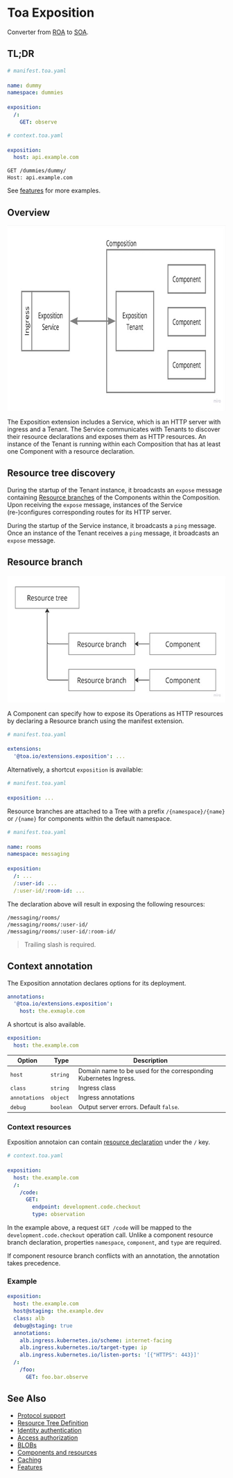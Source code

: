 # Toa Exposition

Converter from [ROA](https://en.wikipedia.org/wiki/Resource-oriented_architecture)
to [SOA](https://en.wikipedia.org/wiki/Service-oriented_architecture).

## TL;DR

```yaml
# manifest.toa.yaml

name: dummy
namespace: dummies

exposition:
  /:
    GET: observe
```

```yaml
# context.toa.yaml

exposition:
  host: api.example.com
```

```http
GET /dummies/dummy/
Host: api.example.com
```

See [features](features) for more examples.

## Overview

<a href="https://miro.com/app/board/uXjVOoy0ImU=/?moveToWidget=3458764555658883997&cot=14">
    <picture>
        <source media="(prefers-color-scheme: dark)" srcset="./documentation/.assets/overview-dark.jpg">
        <img alt="Exposition" width="800" height="427" src="./documentation/.assets/overview-light.jpg">
    </picture>
</a>

The Exposition extension includes a Service, which is an HTTP server with ingress and a Tenant.
The Service communicates with Tenants to discover their resource declarations and exposes them as
HTTP resources.
An instance of the Tenant is running within each Composition that has at least one Component with a
resource
declaration.

## Resource tree discovery

During the startup of the Tenant instance, it broadcasts an `expose` message
containing [Resource branches](#resource-branch)
of the Components within the Composition. Upon receiving the `expose` message, instances of the
Service (re-)configures
corresponding routes for its HTTP server.

During the startup of the Service instance, it broadcasts a `ping` message. Once an instance of the
Tenant receives
a `ping` message, it broadcasts an `expose` message.

## Resource branch

<a href="">
  <picture>
    <source media="(prefers-color-scheme: dark)" srcset="documentation/.assets/rtd-dark.jpg">
    <img alt="IA3" width="600" height="293" src="documentation/.assets/rtd-light.jpg">
  </picture>
</a>

A Component can specify how to expose its Operations as HTTP resources by declaring a Resource
branch using the manifest extension.

```yaml
# manifest.toa.yaml

extensions:
  '@toa.io/extensions.exposition': ...
```

Alternatively, a shortcut `exposition` is available:

```yaml
# manifest.toa.yaml

exposition: ...
```

Resource branches are attached to a Tree with a prefix `/{namespace}/{name}` or `/{name}` for
components within the default namespace.

```yaml
# manifest.toa.yaml

name: rooms
namespace: messaging

exposition:
  /: ...
  /:user-id: ...
  /:user-id/:room-id: ...
```

The declaration above will result in exposing the following resources:

```
/messaging/rooms/
/messaging/rooms/:user-id/
/messaging/rooms/:user-id/:room-id/
```

> Trailing slash is required.

## Context annotation

The Exposition annotation declares options for its deployment.

```yaml
annotations:
  '@toa.io/extensions.exposition':
    host: the.exmaple.com
```

A shortcut is also available.

```yaml
exposition:
  host: the.example.com
```

| Option        | Type      | Description                                                      |
|---------------|-----------|------------------------------------------------------------------|
| `host`        | `string`  | Domain name to be used for the corresponding Kubernetes Ingress. |
| `class`       | `string`  | Ingress class                                                    |
| `annotations` | `object`  | Ingress annotations                                              |
| `debug`       | `boolean` | Output server errors. Default `false`.                           |

### Context resources

Exposition annotaion can contain [resource declaration](documentation/tree.md) under the `/` key.

```yaml
# context.toa.yaml

exposition:
  host: the.example.com
  /:
    /code:
      GET:
        endpoint: development.code.checkout
        type: observation
```

In the example above, a request `GET /code` will be mapped to the `development.code.checkout`
operation call.
Unlike a component resource branch declaration, properties `namespace`, `component`, and `type` are
required.

If component resource branch conflicts with an annotation, the annotation takes precedence.

### Example

```yaml
exposition:
  host: the.example.com
  host@staging: the.example.dev
  class: alb
  debug@staging: true
  annotations:
    alb.ingress.kubernetes.io/scheme: internet-facing
    alb.ingress.kubernetes.io/target-type: ip
    alb.ingress.kubernetes.io/listen-ports: '[{"HTTPS": 443}]'
  /:
    /foo:
      GET: foo.bar.observe
```

## See Also

- [Protocol support](documentation/protocol.md)
- [Resource Tree Definition](documentation/tree.md)
- [Identity authentication](documentation/identity.md)
- [Access authorization](documentation/access.md)
- [BLOBs](documentation/octets.md)
- [Components and resources](documentation/components.md)
- [Caching](documentation/cache.md)
- [Features](features)
